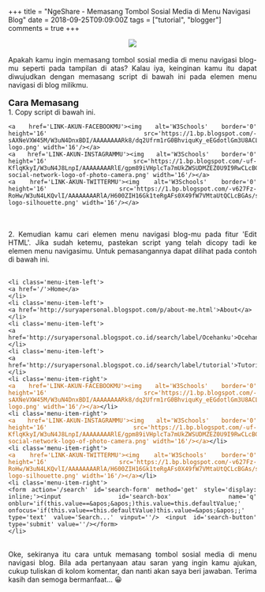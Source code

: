 +++
title = "NgeShare - Memasang Tombol Sosial Media di Menu Navigasi Blog"
date = 2018-09-25T09:09:00Z
tags = ["tutorial", "blogger"]
comments = true
+++

<center><img border="0" data-original-height="452" data-original-width="1000" src="https://3.bp.blogspot.com/-15VBh38nUaA/W6mSDMzNQaI/AAAAAAAARtI/DoQOOrl7OMUlOw6YK-TOT5G6hQ6Q_3j-gCLcBGAs/s1600/Screenshot%2Bfrom%2B2018-09-25%2B08-20-49.png" /></center><br />
<div style="text-align: justify;">Apakah kamu ingin memasang tombol sosial media di menu navigasi blog-mu seperti pada tampilan di atas? Kalau iya, keinginan kamu itu dapat diwujudkan dengan memasang script di bawah ini pada elemen menu navigasi di blog milikmu.<br /><br />
<b><span style="font-size: large;">Cara Memasang</span></b><br />
1. Copy script di bawah ini.<br />
<pre><code>&lt;a href='LINK-AKUN-FACEBOOKMU'&gt;&lt;img alt='W3Schools' border='0' height='16' src='https://1.bp.blogspot.com/-sAXNeVXW45M/W3uN4DnxBDI/AAAAAAAARk8/dq2Ufrm1rG0BhviquKy_eEGdotlGm3U8ACLcBGAs/s1600/facebook-logo.png' width='16'/&gt;&lt;/a&gt;<br />&lt;a href='LINK-AKUN-INSTAGRAMMU'&gt;&lt;img alt='W3Schools' border='0' height='16' src='https://1.bp.blogspot.com/-uf-KflqKkyI/W3uN4J8LnpI/AAAAAAAARlE/gpm89iVHplcTa7mUkZWSUDMZEZ0U9I9RwCLcBGAs/s1600/instagram-social-network-logo-of-photo-camera.png' width='16'/&gt;&lt;/a&gt;<br />&lt;a href='LINK-AKUN-TWITTERMU'&gt;&lt;img alt='W3Schools' border='0' height='16' src='https://1.bp.blogspot.com/-v627Fz-RoHw/W3uN4LKQvlI/AAAAAAAARlA/H600ZIH16Gk1teRgAFs0X49fW7VMtaUtQCLcBGAs/s1600/twitter-logo-silhouette.png' width='16'/&gt;&lt;/a&gt;</code></pre><br /><br />
2. Kemudian kamu cari elemen menu navigasi blog-mu pada fitur 'Edit HTML'. Jika sudah ketemu, pastekan script yang telah dicopy tadi ke elemen menu navigasimu. Untuk pemasangannya dapat dilihat pada contoh di bawah ini.<br /><br /><pre><code>&lt;li class='menu-item-left'&gt;<br />&lt;a href='/'&gt;Home&lt;/a&gt;<br />&lt;/li&gt;<br />&lt;li class='menu-item-left'&gt;<br />&lt;a href='http://suryapersonal.blogspot.com/p/about-me.html'&gt;About&lt;/a&gt;<br />&lt;/li&gt;<br />&lt;li class='menu-item-left'&gt;<br />&lt;a href='http://suryapersonal.blogspot.co.id/search/label/Ocehanku'&gt;Ocehanku&lt;/a&gt;<br />&lt;/li&gt;<br />&lt;li class='menu-item-left'&gt;<br />&lt;a href='http://suryapersonal.blogspot.co.id/search/label/tutorial'&gt;Tutorial&lt;/a&gt;<br />&lt;/li&gt;<br />&lt;li class='menu-item-right'&gt;<br /><span style="color: #b45f06;">&lt;a href='LINK-AKUN-FACEBOOKMU'&gt;&lt;img alt='W3Schools' border='0' height='16' src='https://1.bp.blogspot.com/-sAXNeVXW45M/W3uN4DnxBDI/AAAAAAAARk8/dq2Ufrm1rG0BhviquKy_eEGdotlGm3U8ACLcBGAs/s1600/facebook-logo.png' width='16'/&gt;&lt;/a&gt;</span>&lt;/li&gt;<br />&lt;li class='menu-item-right'&gt;<br /><span style="color: #b45f06;">&lt;a href='LINK-AKUN-INSTAGRAMMU'&gt;&lt;img alt='W3Schools' border='0' height='16' src='https://1.bp.blogspot.com/-uf-KflqKkyI/W3uN4J8LnpI/AAAAAAAARlE/gpm89iVHplcTa7mUkZWSUDMZEZ0U9I9RwCLcBGAs/s1600/instagram-social-network-logo-of-photo-camera.png' width='16'/&gt;&lt;/a&gt;</span>&lt;/li&gt;<br />&lt;li class='menu-item-right'&gt;<br /><span style="color: #b45f06;">&lt;a href='LINK-AKUN-TWITTERMU'&gt;&lt;img alt='W3Schools' border='0' height='16' src='https://1.bp.blogspot.com/-v627Fz-RoHw/W3uN4LKQvlI/AAAAAAAARlA/H600ZIH16Gk1teRgAFs0X49fW7VMtaUtQCLcBGAs/s1600/twitter-logo-silhouette.png' width='16'/&gt;&lt;/a&gt;</span>&lt;/li&gt;<br />&lt;li class='menu-item-right'&gt;       <br />&lt;form action='/search' id='search-form' method='get' style='display: inline;'&gt;&lt;input id='search-box' name='q' onblur='if(this.value==&amp;apos;&amp;apos;)this.value=this.defaultValue;' onfocus='if(this.value==this.defaultValue)this.value=&amp;apos;&amp;apos;;' type='text' value='Search...' vinput=''/&gt; &lt;input id='search-button' type='submit' value=''/&gt;&lt;/form&gt; <br />&lt;/li&gt;</code><br /><code></code></pre><br />
Oke, sekiranya itu cara untuk memasang tombol sosial media di menu navigasi blog. Bila ada pertanyaan atau saran yang ingin kamu ajukan, cukup tuliskan di kolom komentar, dan nanti akan saya beri jawaban. Terima kasih dan semoga bermanfaat... 😀</div>

